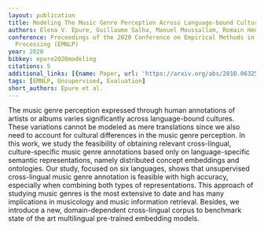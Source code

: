 ```yaml
---
layout: publication
title: Modeling The Music Genre Perception Across Language-bound Cultures
authors: Elena V. Epure, Guillaume Salha, Manuel Moussallam, Romain Hennequin
conference: Proceedings of the 2020 Conference on Empirical Methods in Natural Language
  Processing (EMNLP)
year: 2020
bibkey: epure2020modeling
citations: 5
additional_links: [{name: Paper, url: 'https://arxiv.org/abs/2010.06325'}]
tags: [EMNLP, Unsupervised, Evaluation]
short_authors: Epure et al.
---
```

The music genre perception expressed through human annotations of artists or
albums varies significantly across language-bound cultures. These variations
cannot be modeled as mere translations since we also need to account for
cultural differences in the music genre perception. In this work, we study the
feasibility of obtaining relevant cross-lingual, culture-specific music genre
annotations based only on language-specific semantic representations, namely
distributed concept embeddings and ontologies. Our study, focused on six
languages, shows that unsupervised cross-lingual music genre annotation is
feasible with high accuracy, especially when combining both types of
representations. This approach of studying music genres is the most extensive
to date and has many implications in musicology and music information
retrieval. Besides, we introduce a new, domain-dependent cross-lingual corpus
to benchmark state of the art multilingual pre-trained embedding models.